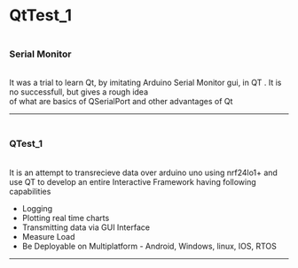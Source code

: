 # QtTest_1

<h3><br> Serial Monitor </h3>
<br> It was a trial to learn Qt, by imitating Arduino Serial Monitor gui, in QT . It is no successfull, but gives a rough idea <br>
of what are basics of QSerialPort and other advantages of Qt

<hr>
<h3><br> QTest_1</h3>
<br> It is an attempt to transrecieve data over arduino uno using nrf24lo1+ and use QT to develop an entire Interactive Framework
having following capabilities
  <ul>
  <li>Logging </li>
  <li> Plotting real time charts </li>
  <li> Transmitting data via GUI Interface </li>
  <li> Measure Load </li>
  <li> Be Deployable on Multiplatform - Android, Windows, linux, IOS, RTOS</li>
  </ul>
  <hr>
